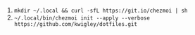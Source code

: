 1. `mkdir ~/.local && curl -sfL https://git.io/chezmoi | sh`
2. `~/.local/bin/chezmoi init --apply --verbose https://github.com/kwigley/dotfiles.git`
